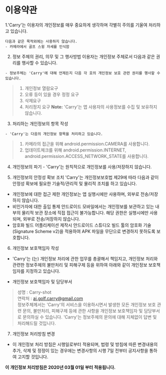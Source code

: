 # 이용약관

  1.'Carry'는 이용자의 개인정보를 매우 중요하게 생각하며 각별히 주의를 기울여 처리하고 있습니다.   
  
    다음과 같은 목적외에는 사용하지 않습니다.   
    - 카메라에서 골프 스윙 자세를 인식함

  2. 정보 주체의 권리, 의무 및 그 행사방법 이용자는 개인정보 주체로서 다음과 같은 권리를 행사할 수 있습니다.

    - 정보주체는 'Carry'에 대해 언제든지 다음 각 호의 개인정보 보호 관련 권리를 행사할 수 있습니다.   
> 1) 개인정보 열람요구
> 2) 오류 등이 있을 경우 정정 요구
> 3) 삭제요구
> 4) 처리정지 요구 
> **Note:** 'Carry'는 앱 사용자의 사용정보를 수집 및 보유하지 않습니다.


  3. 처리하는 개인정보의 항목 작성

    - 'Carry'는 다음의 개인정보 항목을 처리하고 있습니다.
> 1) 카메라의 접근을 위해 android.permission.CAMERA를 사용합니다.  
> 2) 업데이트체크를 위해 android.permission.INTERNET, android.permission.ACCESS_NETWORK_STATE를 사용합니다.


  4. 개인정보의 파기 
    - 'Carry'는 원칙적으로 개인정보를 사용/저장하지 않습니다.


  5. 개인정보의 안정성 확보 조치 'Carry'는 개인정보보호법 제29에 따라 다음과 같이 안정성 확보에 필요한 기술적/관리적 및 물리적 조치를 하고 있습니다.

  - 개인정보에 대한 접근 제한
    개인정보는 앱 실행시에만 사용하며, 외부로 전송/저장하지 않습니다.
  - 비인가자에 대한 출입 통제
    안드로이드 모바일에서는 개인정보를 보관하고 있는 내부의 물리적 보관 장소에 직접 접근이 불가능합니다. 해당 권한은 실행시에만 사용되며, 외부로 전송/저장하지 않습니다.
  - 암호화 빌드
    어플리케이션 제작시 안드로이드 스튜디오 빌드 툴의 암호화 기술(Signature Scheme v2)을 적용하여 APK 파일을 무단으로 변경하지 못하도록 보호합니다.


  6. 개인정보 보호책임자 작성
  - 'Carry'는 (는) 개인정보 처리에 관한 업무를 총괄해서 책임지고, 개인정보 처리와 관련한 정보주체의 불만처리 및 피해구제 등을 위하여 아래와 같이 개인정보 보호책임자를 지정하고 있습니다.

  - 개인정보 보호책임자 및 담당부서
> 성명 : Carry-shot  
> 연락처 : ai.golf.carry@gmail.com  
> 정보주체께서는 'Carry'의 서비스을 이용하시면서 발생한 모든 개인정보 보호 관련 문의, 불만처리, 피해구제 등에 관한 사항을 개인정보 보호책임자 및 담당부서로 문의하실 수 있습니다. 'Carry'는 정보주체의 문의에 대해 지체없이 답변 및 처리해드릴 것입니다.



  7. 개인정보 처리방침 변경
  - 이 개인정보 처리 방침은 시행일로부터 적용되며, 법령 및 방침에 따른 변경내용의 추가, 삭제 및 정정이 있는 경우에는 변경사항의 시행 7일 전부터 공지사항을 통하여 고지할 것입니다.

**이 개인정보 처리방침은 2020년 03월 01일 부터 적용됩니다.**
